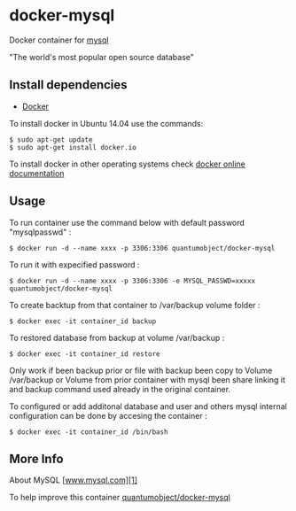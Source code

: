 # docker-mysql

Docker container for [mysql][3]

"The world's most popular open source database"

## Install dependencies

  - [Docker][2]

To install docker in Ubuntu 14.04 use the commands:

    $ sudo apt-get update
    $ sudo apt-get install docker.io

 To install docker in other operating systems check [docker online documentation][4]

## Usage

To run container use the command below with default password "mysqlpasswd" :

    $ docker run -d --name xxxx -p 3306:3306 quantumobject/docker-mysql

To run it with expecified password :

    $ docker run -d --name xxxx -p 3306:3306 -e MYSQL_PASSWD=xxxxx quantumobject/docker-mysql

To create backtup from that container to /var/backup volume folder :

    $ docker exec -it container_id backup

To restored database from backup at volume /var/backup :

    $ docker exec -it container_id restore

Only work if been backup prior or file with backup been copy to Volume /var/backup or Volume from prior container with mysql been share linking it and backup command used already in the original container.

To configured or add additonal database and user and others mysql internal configuration can be done by accesing the container :

    $ docker exec -it container_id /bin/bash

## More Info

About MySQL [www.mysql.com][1]

To help improve this container [quantumobject/docker-mysql][5]

[1]:https://www.mysql.com/
[2]:https://www.docker.com
[3]:https://www.mysql.com/downloads/
[4]:http://docs.docker.com
[5]:https://github.com/QuantumObject/docker-mysql
